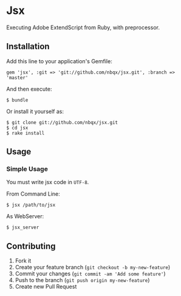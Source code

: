 # Jsx

Executing Adobe ExtendScript from Ruby, with preprocessor.

## Installation

Add this line to your application's Gemfile:

    gem 'jsx', :git => 'git://github.com/nbqx/jsx.git', :branch => 'master'

And then execute:

    $ bundle

Or install it yourself as:

    $ git clone git://github.com/nbqx/jsx.git
    $ cd jsx
    $ rake install

## Usage

### Simple Usage

You must write jsx code in `UTF-8`.

From Command Line: 

    $ jsx /path/to/jsx
    
As WebServer:

    $ jsx_server

## Contributing

1. Fork it
2. Create your feature branch (`git checkout -b my-new-feature`)
3. Commit your changes (`git commit -am 'Add some feature'`)
4. Push to the branch (`git push origin my-new-feature`)
5. Create new Pull Request

